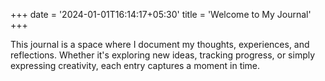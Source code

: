 +++
date = '2024-01-01T16:14:17+05:30'
title = 'Welcome to My Journal'
+++


This journal is a space where I document my thoughts, experiences, and reflections. Whether it's exploring new ideas, tracking progress, or simply expressing creativity, each entry captures a moment in time. 